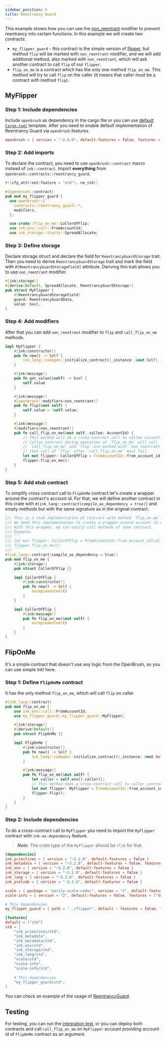 ```yaml
---
sidebar_position: 5
title: Reentrancy Guard
---
```


This example shows how you can use the [non_reentrant](https://github.com/Supercolony-net/openbrush-contracts/tree/main/contracts/src/security/reentrancy_guard)
modifier to prevent reentrancy into certain functions. In this example we will create two contracts:

- `my_flipper_guard` - this contract is the simple version of [flipper](https://github.com/paritytech/ink/tree/master/examples/flipper),
  but method `flip` will be marked with `non_reentrant` modifier, and we will add additional method, also marked
  with `non_reentrant`, which will ask another contract to call `flip` of our `flipper`.
- `flip_on_me` is a contract which has the only one method `flip_on_me`. This method will try to call `flip` on the caller
  (it means that caller must be a contract with method `flip`).

## MyFlipper

### Step 1: Include dependencies

Include `openbrush` as dependency in the cargo file or you can use [default `Cargo.toml`](/smart-contracts/overview#the-default-toml-of-your-project-with-openbrush) template.
After you need to enable default implementation of Reentrancy Guard via `openbrush` features.

```toml
openbrush = { version = "~2.0.0", default-features = false, features = ["reentrancy_guard"] }
```

### Step 2: Add imports

To declare the contract, you need to use `openbrush::contract` macro instead of `ink::contract`. Import **everything**
from `openbrush::contracts::reentrancy_guard`.

```rust
#![cfg_attr(not(feature = "std"), no_std)]

#[openbrush::contract]
pub mod my_flipper_guard {
  use openbrush::{
    contracts::reentrancy_guard::*,
    modifiers,
  };

  use crate::flip_on_me::CallerOfFlip;
  use ink_env::call::FromAccountId;
  use ink_storage::traits::SpreadAllocate;
```


### Step 3: Define storage

Declare storage struct and declare the field for `ReentrancyGuardStorage` trait. Then you need to
derive `ReentrancyGuardStorage` trait and mark the field with `#[ReentrancyGuardStorageField]` attribute. Deriving
this trait allows you to use `non_reentrant` modifier.

```rust
#[ink(storage)]
#[derive(Default, SpreadAllocate, ReentrancyGuardStorage)]
pub struct MyFlipper {
    #[ReentrancyGuardStorageField]
    guard: ReentrancyGuardData,
    value: bool,
}
```

### Step 4: Add modifiers

After that you can add `non_reentrant` modifier to `flip` and `call_flip_on_me` methods.

```rust
impl MyFlipper {
    #[ink(constructor)]
    pub fn new() -> Self {
        ink_lang::codegen::initialize_contract(|_instance: &mut Self| {})
    }

    #[ink(message)]
    pub fn get_value(&self) -> bool {
        self.value
    }

    #[ink(message)]
    #[openbrush::modifiers(non_reentrant)]
    pub fn flip(&mut self) {
        self.value = !self.value;
    }

    #[ink(message)]
    #[modifiers(non_reentrant)]
    pub fn call_flip_on_me(&mut self, callee: AccountId) {
        // This method will do a cross-contract call to callee account. It calls method `flip_on_me`.
        // Callee contract during execution of `flip_on_me` will call `flip` of this contract.
        // `call_flip_on_me` and `flip` are marked with `non_reentrant` modifier. It means,
        // that call of `flip` after `call_flip_on_me` must fail.
        let mut flipper: CallerOfFlip = FromAccountId::from_account_id(callee);
        flipper.flip_on_me();
    }
}
```

### Step 5: Add stub contract

To simplify cross contract call to `FlipOnMe` contract let's create a wrapper around the contract's account id.
For that, we will define another contract in this crate with `#[ink_lang::contract(compile_as_dependency = true)]`
and empty methods but with the same signature as in the original contract.

```rust
/// This is a stub implementation of contract with method `flip_on_me`.
/// We need this implementation to create a wrapper around account id of contract.
/// With this wrapper, we can easily call methods of some contract.
/// Example:
/// ```
/// let mut flipper: CallerOfFlip = FromAccountId::from_account_id(callee);
/// flipper.flip_on_me();
/// ```
#[ink_lang::contract(compile_as_dependency = true)]
pub mod flip_on_me {
    #[ink(storage)]
    pub struct CallerOfFlip {}

    impl CallerOfFlip {
        #[ink(constructor)]
        pub fn new() -> Self {
            unimplemented!()
        }
    }

    impl CallerOfFlip {
        #[ink(message)]
        pub fn flip_on_me(&mut self) {
            unimplemented!()
        }
    }
}
```

## FlipOnMe

It's a simple contract that doesn't use any logic from the OpenBrush, so you can use simple ink! here.

### Step 1: Define `FlipOnMe` contract

It has the only method `flip_on_me`, which will call `flip` on caller.

```rust
#[ink_lang::contract]
pub mod flip_on_me {
    use ink_env::call::FromAccountId;
    use my_flipper_guard::my_flipper_guard::MyFlipper;

    #[ink(storage)]
    #[derive(Default)]
    pub struct FlipOnMe {}

    impl FlipOnMe {
        #[ink(constructor)]
        pub fn new() -> Self {
            ink_lang::codegen::initialize_contract(|_instance: &mut Self| {})
        }

        #[ink(message)]
        pub fn flip_on_me(&mut self) {
            let caller = self.env().caller();
            // This method does a cross-contract call to caller contract and calls the `flip` method.
            let mut flipper: MyFlipper = FromAccountId::from_account_id(caller);
            flipper.flip();
        }
    }
}
```

### Step 2: Include dependencies

To do a cross-contract call to `MyFlipper` you need to import the `MyFlipper` contract with `ink-as-dependency` feature.

> **_Note:_**  The crate type of the `MyFlipper` should be `rlib` for that.

```toml
[dependencies]
ink_primitives = { version = "~3.2.0", default-features = false }
ink_metadata = { version = "~3.2.0", default-features = false, features = ["derive"], optional = true }
ink_env = { version = "~3.2.0", default-features = false }
ink_storage = { version = "~3.2.0", default-features = false }
ink_lang = { version = "~3.2.0", default-features = false }
ink_prelude = { version = "~3.2.0", default-features = false }

scale = { package = "parity-scale-codec", version = "3", default-features = false, features = ["derive"] }
scale-info = { version = "2", default-features = false, features = ["derive"], optional = true }

# This dependencies
my_flipper_guard = { path = "../flipper", default - features = false, features = ["ink-as-dependency"] }

[features]
default = ["std"]
std = [
    "ink_primitives/std",
    "ink_metadata",
    "ink_metadata/std",
    "ink_env/std",
    "ink_storage/std",
    "ink_lang/std",
    "scale/std",
    "scale-info",
    "scale-info/std",
    
    # This dependencies
    "my_flipper_guard/std",
]
```

You can check an example of the usage of [ReentrancyGuard](https://github.com/Supercolony-net/openbrush-contracts/tree/main/examples/reentrancy_guard).

## Testing

For testing, you can run the [integration test](https://github.com/Supercolony-net/openbrush-contracts/blob/main/tests/reentrancy-guard.tests.ts), or you can deploy both
contracts and call `call_flip_on_me` on `MyFlipper`
account providing account id of `FlipOnMe` contract as an argument.
